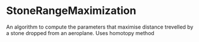 # StoneRangeMaximization
An algorithm to compute the parameters that maximise distance trevelled by a stone dropped from an aeroplane. Uses homotopy method
